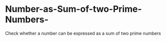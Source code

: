 # Number-as-Sum-of-two-Prime-Numbers-
Check whether a number can be expressed as a sum of two prime numbers
